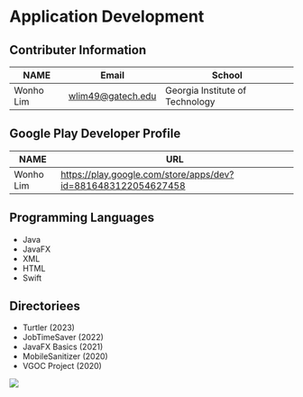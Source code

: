 # Application Development 
 
## Contributer Information
<!-- Tables -->
| NAME      | Email                |School                            |
| --------- | -------------------- |----------------------------------|
| Wonho Lim | wlim49@gatech.edu    | Georgia Institute of Technology  |

## Google Play Developer Profile
| NAME      | URL                                                           |       
| --------- | --------------------------------------------------------------|
| Wonho Lim | https://play.google.com/store/apps/dev?id=8816483122054627458 |

## Programming Languages
* Java
* JavaFX
* XML
* HTML
* Swift 

## Directoriees
* Turtler (2023)
* JobTimeSaver (2022)
* JavaFX Basics (2021)
* MobileSanitizer (2020)
* VGOC Project (2020)

![](https://www.logosglobaltech.com/wp-content/uploads/2020/09/Item-9_iStock-880805262-1024x576.jpg)

